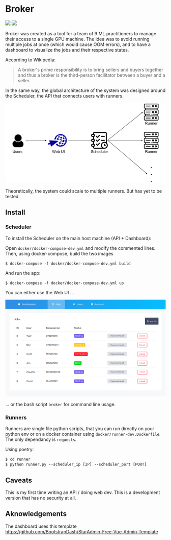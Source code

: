 # Broker
![](https://github.com/khazit/Broker/workflows/Backend%20CI%20Pipeline/badge.svg)
![](https://github.com/khazit/Broker/workflows/Runner%20CI%20Pipeline/badge.svg)

Broker was created as a tool for a team of 9 ML practitioners to manage their 
access to a single GPU machine. The idea was to avoid running multiple jobs at
once (which would cause OOM errors), and to have a dashboard to visualize the 
jobs and their respective states.

According to Wikipedia:
> A broker's prime responsibility is to bring sellers and buyers together and 
> thus a broker is the third-person facilitator between a buyer and a seller.

In the same way, the global architecture of the system was designed around the
Scheduler, the API that connects users with runners. 

<p align="center">
  <img src="architecture.png">
</p>

Theoretically, the system could scale to multiple runners. But has yet to be
tested.

## Install
### Scheduler
To install the Scheduler on the main host machine (API + Dashboard):

Open `docker/docker-compose-dev.yml` and modify the commented lines. Then,
using docker-compose, build the two images
```
$ docker-compose -f docker/docker-compose-dev.yml build
```

And run the app:
```
$ docker-compose -f docker/docker-compose-dev.yml up
```

You can either use the Web UI ...

<p align="center">
  <img src="web_ui.png">
</p>

... or the bash script `broker` for command line usage.

### Runners
Runners are single file python scripts, that you can run directly on your
python env or on a docker container using `docker/runner-dev.Dockerfile`.
The only dependancy is `requests`.

Using poetry:
```
$ cd runner
$ python runner.py --scheduler_ip [IP] --scheduler_port [PORT]
```

## Caveats
This is my first time writing an API / doing web dev. This is a development
version that has no security at all. 

## Aknowledgements
The dashboard uses this template 
<https://github.com/BootstrapDash/StarAdmin-Free-Vue-Admin-Template>

